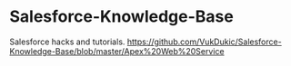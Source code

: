 # Salesforce-Knowledge-Base
Salesforce hacks and tutorials.
https://github.com/VukDukic/Salesforce-Knowledge-Base/blob/master/Apex%20Web%20Service
